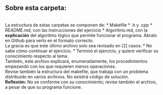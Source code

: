 ## Sobre esta carpeta:
\
La estructura de estas carpetas se componen de:
	* Makefile
	* .h y .cpp
	* README.md, con las instrucciones del ejercicio
	* Algoritmo.md, con la **explicación** del algoritmo lógico que permite funcionar el programa. Ábralo en Github para verlo en el formato correcto.
\
La gracia es que este último archivo solo sea revisado en \[2\] casos:
	* No sabe cómo continuar el ejercicio.
	* Terminó el ejercicio, y quiere verificar su conocimiento respecto al tema.
\
También, este archivo explicará, enumeradamente, los procedimientos empezando con los que requieren menos operaciones.
\
Revise también la estructura del makefile, que trabaja con un problema distribuído en varios archivos.
No existirá código de solución.
\
**Reflexión:** No se conforme con su conocimiento; revise también el archivo, a pesar de que su programa funcione.